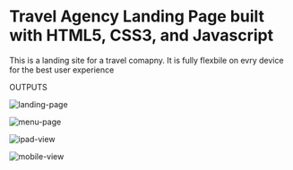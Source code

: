 # Travel Agency Landing Page built with HTML5, CSS3, and Javascript
This is a landing site for a travel comapny. It is fully flexbile on evry device for the best user experience

OUTPUTS

![landing-page](https://user-images.githubusercontent.com/31680529/112711508-51e77680-8e9f-11eb-9092-95a3d5f114db.jpg)

![menu-page](https://user-images.githubusercontent.com/31680529/112711514-5875ee00-8e9f-11eb-95e6-5b1da6e329b2.jpg)

![ipad-view](https://user-images.githubusercontent.com/31680529/112711519-60ce2900-8e9f-11eb-84bf-0cc2096c35db.jpg)

![mobile-view](https://user-images.githubusercontent.com/31680529/112711522-662b7380-8e9f-11eb-8337-dbcc7ee5ff4b.jpg)
